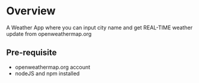 # Overview
A Weather App where you can input city name and get REAL-TIME weather update from openweathermap.org   
   
   
## Pre-requisite   
- openweathermap.org account   
- nodeJS and npm installed   


